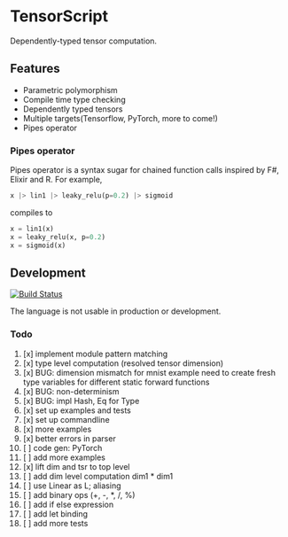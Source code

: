 # TensorScript

Dependently-typed tensor computation.

## Features

* Parametric polymorphism
* Compile time type checking
* Dependently typed tensors
* Multiple targets(Tensorflow, PyTorch, more to come!)
* Pipes operator

### Pipes operator

Pipes operator is a syntax sugar for chained function calls inspired by F#, Elixir and R.
For example,

```rust
x |> lin1 |> leaky_relu(p=0.2) |> sigmoid
```

compiles to

```python
x = lin1(x)
x = leaky_relu(x, p=0.2)
x = sigmoid(x)
```

## Development

[![Build Status](https://travis-ci.org/rickyhan/tensorscript.svg?branch=master)](https://travis-ci.org/rickyhan/tensorscript)

The language is not usable in production or development.

### Todo

1. [x] implement module pattern matching
2. [x] type level computation (resolved tensor dimension)
3. [x] BUG: dimension mismatch for mnist example
            need to create fresh type variables for different static forward functions
4. [x] BUG: non-determinism
5. [x] BUG: impl Hash, Eq for Type
6. [x] set up examples and tests
7. [x] set up commandline
8. [x] more examples
9. [x] better errors in parser
10. [ ] code gen: PyTorch
11. [ ] add more examples
12. [x] lift dim and tsr to top level
13. [ ] add dim level computation dim1 * dim1
14. [ ] use Linear as L; aliasing
15. [ ] add binary ops (+, -, *, /, %)
16. [ ] add if else expression
17. [ ] add let binding
18. [ ] add more tests
